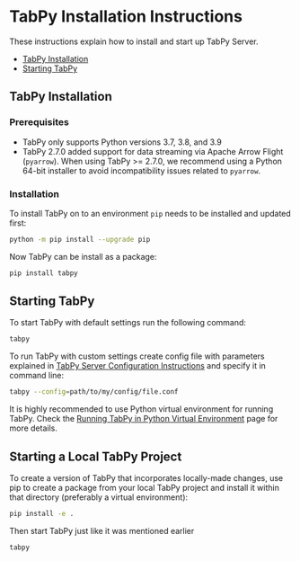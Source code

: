 # TabPy Installation Instructions

These instructions explain how to install and start up TabPy Server.

<!-- markdownlint-disable MD004 -->

<!-- toc -->

- [TabPy Installation](#tabpy-installation)
- [Starting TabPy](#starting-tabpy)

<!-- tocstop -->

<!-- markdownlint-enable MD004 -->

## TabPy Installation

### Prerequisites

- TabPy only supports Python versions 3.7, 3.8, and 3.9
- TabPy 2.7.0 added support for data streaming via
Apache Arrow Flight (`pyarrow`). When using TabPy >= 2.7.0, we
recommend using a Python 64-bit installer to avoid incompatibility issues
related to `pyarrow`.

### Installation

To install TabPy on to an environment `pip` needs to be installed and
updated first:

```sh
python -m pip install --upgrade pip
```

Now TabPy can be install as a package:

```sh
pip install tabpy
```

## Starting TabPy

To start TabPy with default settings run the following command:

```sh
tabpy
```

To run TabPy with custom settings create config file with parameters
explained in [TabPy Server Configuration Instructions](server-config.md)
and specify it in command line:

```sh
tabpy --config=path/to/my/config/file.conf
```

It is highly recommended to use Python virtual environment for running TabPy.
Check the [Running TabPy in Python Virtual Environment](tabpy-virtualenv.md) page
for more details.

## Starting a Local TabPy Project

To create a version of TabPy that incorporates locally-made changes,
use pip to create a package from your local TabPy project
and install it within that directory (preferably a virtual environment):

```sh
pip install -e .
```

Then start TabPy just like it was mentioned earlier

```sh
tabpy
```
